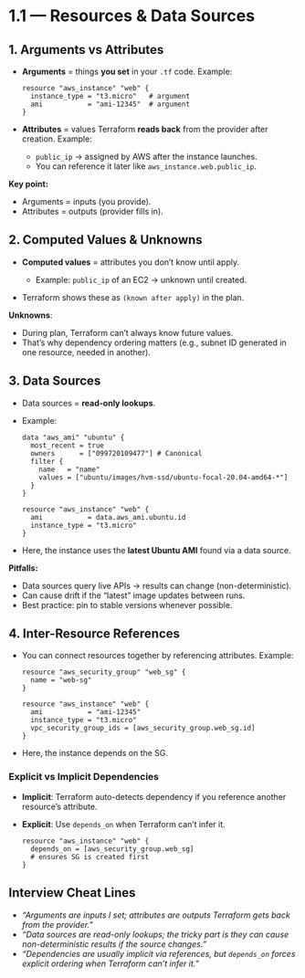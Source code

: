 # 1.1 — Resources & Data Sources

## **1. Arguments vs Attributes**

- **Arguments** = things **you set** in your `.tf` code.
  Example:

  ```hcl
  resource "aws_instance" "web" {
    instance_type = "t3.micro"   # argument
    ami           = "ami-12345"  # argument
  }
  ```

- **Attributes** = values Terraform **reads back** from the provider after creation.
  Example:

  - `public_ip` → assigned by AWS after the instance launches.
  - You can reference it later like `aws_instance.web.public_ip`.

**Key point:**

- Arguments = inputs (you provide).
- Attributes = outputs (provider fills in).

## **2. Computed Values & Unknowns**

- **Computed values** = attributes you don’t know until apply.

  - Example: `public_ip` of an EC2 → unknown until created.

- Terraform shows these as `(known after apply)` in the plan.

**Unknowns**:

- During plan, Terraform can’t always know future values.
- That’s why dependency ordering matters (e.g., subnet ID generated in one resource, needed in another).

## **3. Data Sources**

- Data sources = **read-only lookups**.
- Example:

  ```hcl
  data "aws_ami" "ubuntu" {
    most_recent = true
    owners      = ["099720109477"] # Canonical
    filter {
      name   = "name"
      values = ["ubuntu/images/hvm-ssd/ubuntu-focal-20.04-amd64-*"]
    }
  }

  resource "aws_instance" "web" {
    ami           = data.aws_ami.ubuntu.id
    instance_type = "t3.micro"
  }
  ```

- Here, the instance uses the **latest Ubuntu AMI** found via a data source.

**Pitfalls:**

- Data sources query live APIs → results can change (non-deterministic).
- Can cause drift if the “latest” image updates between runs.
- Best practice: pin to stable versions whenever possible.

## **4. Inter-Resource References**

- You can connect resources together by referencing attributes.
  Example:

  ```hcl
  resource "aws_security_group" "web_sg" {
    name = "web-sg"
  }

  resource "aws_instance" "web" {
    ami           = "ami-12345"
    instance_type = "t3.micro"
    vpc_security_group_ids = [aws_security_group.web_sg.id]
  }
  ```

- Here, the instance depends on the SG.

### **Explicit vs Implicit Dependencies**

- **Implicit**: Terraform auto-detects dependency if you reference another resource’s attribute.
- **Explicit**: Use `depends_on` when Terraform can’t infer it.

  ```hcl
  resource "aws_instance" "web" {
    depends_on = [aws_security_group.web_sg]
    # ensures SG is created first
  }
  ```

## Interview Cheat Lines

- _“Arguments are inputs I set; attributes are outputs Terraform gets back from the provider.”_
- _“Data sources are read-only lookups; the tricky part is they can cause non-deterministic results if the source changes.”_
- _“Dependencies are usually implicit via references, but `depends_on` forces explicit ordering when Terraform can’t infer it.”_
